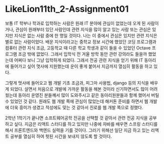 # LikeLion11th_2-Assignment01

보통 IT 학부나 학과로 입학하는 사람은 원래 IT 분야에 관심이 없었는데 오게 된 사람이거나, 관심이 원래부터 있던 사람인데 관련 지식을 많이 알고 있는 사람 또는 관심은 있지만 지식은 없는 사람 중에 한 명일 것이다. 나는 이 중에서 관심은 있지만 관련 지식은 별로 없는 사람이었다. 배운 지식이라고는 중학교 정보 시간에 했었던 코딩 프로그램과 컴퓨터 관련 지식 조금, 고등학교 때 다른 학교 학생과 같이 들을 수 있었던 Octave 프로그램 조금 밖에 없었다. 그래서 입학식 전 겨울 방학 동안 관련 강의라도 들을까 했었는데 어쩌다 보니 그냥 입학하게 되었다. 그래서 전공 관련 지식을 얻기 위해 IT 동아리에 들어가고 싶어 멋사에 지원했는데 운이 좋게 붙어서 지금까지 열심히 활동을 하고 있다.

그렇게 멋사에 들어오고 웹 개발 기초 조금과, 피그마 사용법, django 등의 지식을 배우게 되었다. 살면서 처음으로 개발에 가까운 활동을 해본 것이라 신기하면서도 많이 어려웠는데 동아리 운영진 분들꼐서 많이 도와주시고 같은 동아리원분들과 함께 했어서 버틸 수 있었던 것 같다. 원래도 웹 개발 쪽에 관심이 많았는데 해커톤 준비를 하면서 웹 개발에 더욱 흥미가 생겼고 적성에도 맞는 것 같아서 진로를 웹 개발 쪽으로 정했다.

2학년 1학기가 끝나면 소프트웨어공학 전공을 선택할 것 같아서 관련 전공 지식을 공부하고 싶다. 지금은 리액트 스터디를 하고 있지만 나중에 자바를 배우면 스프링 스터디를 해서 프론트엔드와 백엔드 실력을 기를 것이다. 그러기 위해선 일단 지금 하고 있는 리액트 공부를 열심히 하여 헛된 시간을 보내지 않도록 할 것이다.
